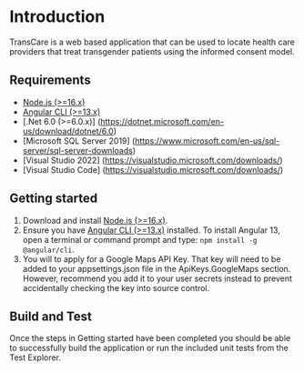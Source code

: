 # Introduction 
TransCare is a web based application that can be used to locate health care providers that treat transgender patients using the informed consent model.

## Requirements
 * [Node.js (>=16.x)](https://nodejs.org)
 * [Angular CLI (>=13.x)](https://cli.angular.io)
 * [.Net 6.0 (>=6.0.x)] (https://dotnet.microsoft.com/en-us/download/dotnet/6.0)
 * [Microsoft SQL Server 2019] (https://www.microsoft.com/en-us/sql-server/sql-server-downloads)
 * [Visual Studio 2022] (https://visualstudio.microsoft.com/downloads/)
 * [Visual Studio Code] (https://visualstudio.microsoft.com/downloads/)

## Getting started
1. Download and install [Node.js (>=16.x)](https://nodejs.org).
2. Ensure you have [Angular CLI (>=13.x)](https://cli.angular.io) installed. To install Angular 13, open a terminal or command prompt and type: `npm install -g @angular/cli`.
3. You will to apply for a Google Maps API Key. That key will need to be added to your appsettings.json file in the ApiKeys.GoogleMaps section. However, recommend you add it to your user secrets instead to prevent accidentally checking the key into source control.

## Build and Test
Once the steps in Getting started have been completed you should be able to successfully build the application or run the included unit tests from the Test Explorer.

